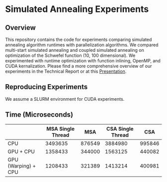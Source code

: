 # Simulated Annealing Experiments

## Overview

This repository contains the code for experiments comparing simulated annealing algorithm runtimes with parallelization algorithms. We compared multi-start simulated annealing and coupled simulated annealing on optimization of the Schwefel function (10, 100 dimensional). We experimented with runtime optimization with function inlining, OpenMP, and CUDA kernalization. Please find a more comprehensive overview of our experiments in the Technical Report or at this [Presentation](https://docs.google.com/presentation/d/1hYMIycmJSgKw1YRRPU-Zi0jJQa7KHIf-rEpo4YTc4D0/edit#slide=id.p).

## Reproducing Experiments

We assume a SLURM environment for CUDA experiments.

## Time (Microseconds)
|               | MSA Single Thread | MSA       | CSA Single Thread | CSA      |
|---------------|-------------------|-----------|-------------------|----------|
| CPU           |    3493635        |  876549   |  3884980          | 995846   |
| GPU + CPU     |    1358433        |  344000   |  1563125          | 440082   |
| GPU (Warping) + CPU     |    1208433        |  321389   |  1413214          | 400981   |

